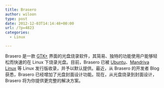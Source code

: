 ```yaml
---
title: Brasero
author: wiloon
type: post
date: 2012-12-03T14:14:48+00:00
url: /?p=4823
categories:
  - Linux

---
```

Brasero 是一款 [GTK+][1] 界面的光盘烧录软件，其简易、独特的功能使用户能够轻松而快速的在 Linux 下烧录光盘。目前，Brasero 已被 [Ubuntu][2]、[Mandriva Linux][3] 等 Linux 发行版收录，并予以默认提供。最近，从 Brasero 的开发者 Blog 获悉，Brasero 已经增加了光盘封面设计功能。现在，从光盘烧录到封面设计，Brasero 将为你提供更完整的解决方案。

 [1]: http://www.oschina.net/p/gtk
 [2]: http://www.oschina.net/p/ubuntu
 [3]: http://www.oschina.net/p/mandriva+linux